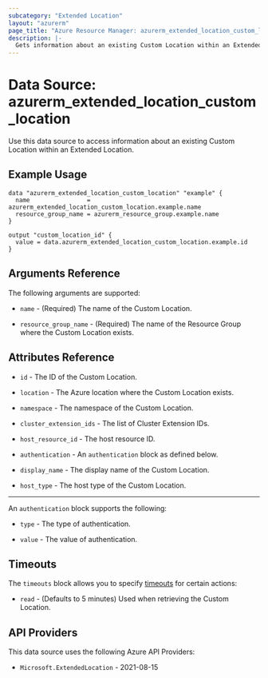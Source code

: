 ```yaml
---
subcategory: "Extended Location"
layout: "azurerm"
page_title: "Azure Resource Manager: azurerm_extended_location_custom_location"
description: |-
  Gets information about an existing Custom Location within an Extended Location.
---
```


# Data Source: azurerm_extended_location_custom_location

Use this data source to access information about an existing Custom Location within an Extended Location.

## Example Usage

```hcl
data "azurerm_extended_location_custom_location" "example" {
  name                = azurerm_extended_location_custom_location.example.name
  resource_group_name = azurerm_resource_group.example.name
}

output "custom_location_id" {
  value = data.azurerm_extended_location_custom_location.example.id
}
```

## Arguments Reference

The following arguments are supported:

* `name` - (Required) The name of the Custom Location.

* `resource_group_name` - (Required) The name of the Resource Group where the Custom Location exists.

## Attributes Reference

* `id` - The ID of the Custom Location.

* `location` - The Azure location where the Custom Location exists.

* `namespace` - The namespace of the Custom Location.

* `cluster_extension_ids` - The list of Cluster Extension IDs.

* `host_resource_id` - The host resource ID.

* `authentication` - An `authentication` block as defined below.

* `display_name` - The display name of the Custom Location.

* `host_type` - The host type of the Custom Location.

---

An `authentication` block supports the following:

* `type` - The type of authentication.

* `value` - The value of authentication.


## Timeouts

The `timeouts` block allows you to specify [timeouts](https://www.terraform.io/language/resources/syntax#operation-timeouts) for certain actions:

* `read` - (Defaults to 5 minutes) Used when retrieving the Custom Location.

## API Providers
<!-- This section is generated, changes will be overwritten -->
This data source uses the following Azure API Providers:

* `Microsoft.ExtendedLocation` - 2021-08-15
